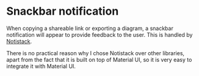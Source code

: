 # Snackbar notification

When copying a shareable link or exporting a diagram, a snackbar notification will appear to provide feedback to the user.
This is handled by [Notistack](https://iamhosseindhv.com/notistack).

There is no practical reason why I chose Notistack over other libraries, apart from the fact that it is built on top of Material UI, so it is very easy to integrate it with Material UI.
